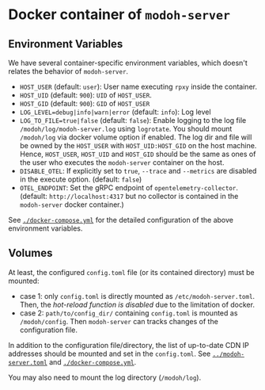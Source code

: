 # Docker container of `modoh-server`

## Environment Variables

We have several container-specific environment variables, which doesn't relates the behavior of `modoh-server`.

- `HOST_USER` (default: `user`): User name executing `rpxy` inside the container.
- `HOST_UID` (default: `900`): `UID` of `HOST_USER`.
- `HOST_GID` (default: `900`): `GID` of `HOST_USER`
- `LOG_LEVEL=debug|info|warn|error` (default: `info`): Log level
- `LOG_TO_FILE=true|false` (default: `false`): Enable logging to the log file `/modoh/log/modoh-server.log` using `logrotate`. You should mount `/modoh/log` via docker volume option if enabled. The log dir and file will be owned by the `HOST_USER` with `HOST_UID:HOST_GID` on the host machine. Hence, `HOST_USER`, `HOST_UID` and `HOST_GID` should be the same as ones of the user who executes the `modoh-server` container on the host.
- `DISABLE_OTEL`: If explicitly set to `true`, `--trace` and `--metrics` are disabled in the execute option. (default: `false`)
- `OTEL_ENDPOINT`: Set the gRPC endpoint of `opentelemetry-collector`. (default: `http://localhost:4317` but no collector is contained in the `modoh-server` docker container.)

See [`./docker-compose.yml`](./docker-compose.yml) for the detailed configuration of the above environment variables.

## Volumes

At least, the configured `config.toml` file (or its contained directory) must be mounted:

- case 1: only `config.toml` is directly mounted as `/etc/modoh-server.toml`. Then, the *hot-reload function is disabled* due to the limitation of docker.
- case 2: `path/to/config_dir/` containing `config.toml` is mounted as `/modoh/config`. Then `modoh-server` can tracks changes of the configuration file.

In addition to the configuration file/directory, the list of up-to-date CDN IP addresses should be mounted and set in the `config.toml`. See [`../modoh-server.toml`](../modoh-server.toml) and [`./docker-compose.yml`](./docker-compose.yml).

You may also need to mount the log directory (`/modoh/log`).
